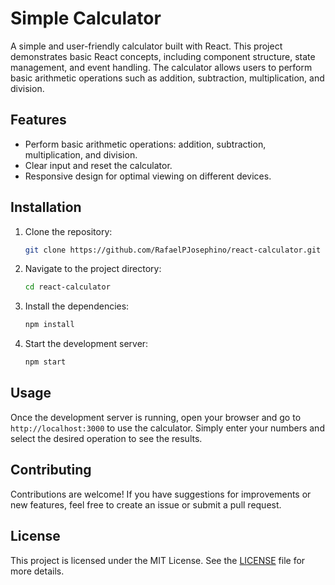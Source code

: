 
# Simple Calculator

A simple and user-friendly calculator built with React. This project demonstrates basic React concepts, including component structure, state management, and event handling. The calculator allows users to perform basic arithmetic operations such as addition, subtraction, multiplication, and division.

## Features

- Perform basic arithmetic operations: addition, subtraction, multiplication, and division.
- Clear input and reset the calculator.
- Responsive design for optimal viewing on different devices.

## Installation

1. Clone the repository:
   ```bash
   git clone https://github.com/RafaelPJosephino/react-calculator.git
   ```
2. Navigate to the project directory:
   ```bash
   cd react-calculator
   ```
3. Install the dependencies:
   ```bash
   npm install
   ```
4. Start the development server:
   ```bash
   npm start
   ```

## Usage

Once the development server is running, open your browser and go to `http://localhost:3000` to use the calculator. Simply enter your numbers and select the desired operation to see the results.

## Contributing

Contributions are welcome! If you have suggestions for improvements or new features, feel free to create an issue or submit a pull request.

## License

This project is licensed under the MIT License. See the [LICENSE](LICENSE) file for more details.
